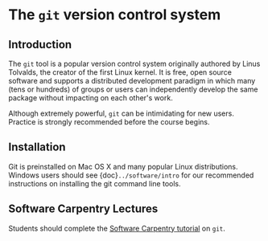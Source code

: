 # The `git` version control system

## Introduction

The `git` tool is a popular version control system originally authored by Linus Tolvalds, the creator of the first Linux kernel. It is free, open source software and supports a distributed development paradigm in which many (tens or hundreds) of groups or users can independently develop the same package without impacting on each other's work.

Although extremely powerful, `git` can be intimidating for new users. Practice is strongly recommended before the course begins.

## Installation

Git is preinstalled on Mac OS X and many popular Linux distributions. Windows users should see {doc}`../software/intro` for our recommended instructions on installing the git command line tools.

## Software Carpentry Lectures

Students should complete the [Software Carpentry tutorial](https://swcarpentry.github.io/git-novice/) on `git`. 
